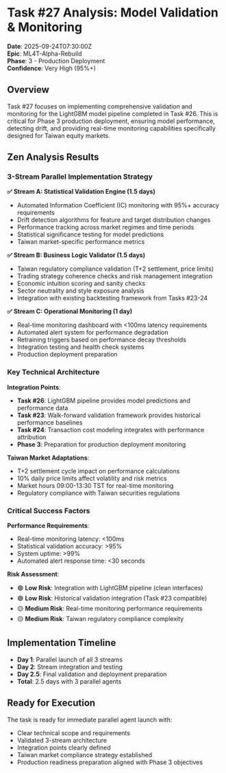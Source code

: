 # Task #27 Analysis: Model Validation & Monitoring

**Date**: 2025-09-24T07:30:00Z  
**Epic**: ML4T-Alpha-Rebuild  
**Phase**: 3 - Production Deployment  
**Confidence**: Very High (95%+)  

## Overview

Task #27 focuses on implementing comprehensive validation and monitoring for the LightGBM model pipeline completed in Task #26. This is critical for Phase 3 production deployment, ensuring model performance, detecting drift, and providing real-time monitoring capabilities specifically designed for Taiwan equity markets.

## Zen Analysis Results

### 3-Stream Parallel Implementation Strategy

**✅ Stream A: Statistical Validation Engine (1.5 days)**
- Automated Information Coefficient (IC) monitoring with 95%+ accuracy requirements
- Drift detection algorithms for feature and target distribution changes
- Performance tracking across market regimes and time periods
- Statistical significance testing for model predictions
- Taiwan market-specific performance metrics

**✅ Stream B: Business Logic Validator (1.5 days)**
- Taiwan regulatory compliance validation (T+2 settlement, price limits)
- Trading strategy coherence checks and risk management integration
- Economic intuition scoring and sanity checks
- Sector neutrality and style exposure analysis
- Integration with existing backtesting framework from Tasks #23-24

**✅ Stream C: Operational Monitoring (1 day)**
- Real-time monitoring dashboard with <100ms latency requirements
- Automated alert system for performance degradation
- Retraining triggers based on performance decay thresholds
- Integration testing and health check systems
- Production deployment preparation

### Key Technical Architecture

**Integration Points**:
- **Task #26**: LightGBM pipeline provides model predictions and performance data
- **Task #23**: Walk-forward validation framework provides historical performance baselines
- **Task #24**: Transaction cost modeling integrates with performance attribution
- **Phase 3**: Preparation for production deployment monitoring

**Taiwan Market Adaptations**:
- T+2 settlement cycle impact on performance calculations
- 10% daily price limits affect volatility and risk metrics
- Market hours 09:00-13:30 TST for real-time monitoring
- Regulatory compliance with Taiwan securities regulations

### Critical Success Factors

**Performance Requirements**:
- Real-time monitoring latency: <100ms
- Statistical validation accuracy: >95%
- System uptime: >99%
- Automated alert response time: <30 seconds

**Risk Assessment**:
- 🟢 **Low Risk**: Integration with LightGBM pipeline (clean interfaces)
- 🟢 **Low Risk**: Historical validation integration (Task #23 compatible)
- 🟡 **Medium Risk**: Real-time monitoring performance requirements
- 🟡 **Medium Risk**: Taiwan regulatory compliance complexity

## Implementation Timeline

- **Day 1**: Parallel launch of all 3 streams
- **Day 2**: Stream integration and testing
- **Day 2.5**: Final validation and deployment preparation
- **Total**: 2.5 days with 3 parallel agents

## Ready for Execution

The task is ready for immediate parallel agent launch with:
- Clear technical scope and requirements
- Validated 3-stream architecture
- Integration points clearly defined
- Taiwan market compliance strategy established
- Production readiness preparation aligned with Phase 3 objectives